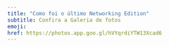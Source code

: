 ```yaml
---
title: "Como foi o último Networking Edition"
subtitle: Confira a Galeria de fotos
emoji:
href: https://photos.app.goo.gl/hVYqrdiYTW13Xcad6
---
```

